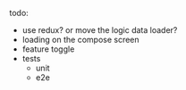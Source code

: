 todo:

- use redux? or move the logic data loader?
- loading on the compose screen
- feature toggle
- tests
  - unit
  - e2e
